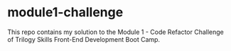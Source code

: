 # module1-challenge
This repo contains my solution to the Module 1 - Code Refactor Challenge of Trilogy Skills Front-End Development Boot Camp.
